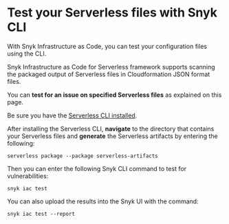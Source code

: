 # Test your Serverless files with Snyk CLI

With Snyk Infrastructure as Code, you can test your configuration files using the CLI.

Snyk Infrastructure as Code for Serverless framework supports scanning the packaged output of Serverless files in Cloudformation JSON format files.

You can **test for an issue on specified Serverless files** as explained on this page.

Be sure you have the [Serverless CLI installed](https://www.serverless.com/framework/docs/getting-started).

After installing the Serverless CLI, **navigate** to the directory that contains your Serverless files and **generate** the Serverless artifacts by entering the following:

```
serverless package --package serverless-artifacts
```

Then you can enter the following Snyk CLI command to test for vulnerabilities:

```
snyk iac test
```

You can also upload the results into the Snyk UI with the command:

```
snyk iac test --report
```
